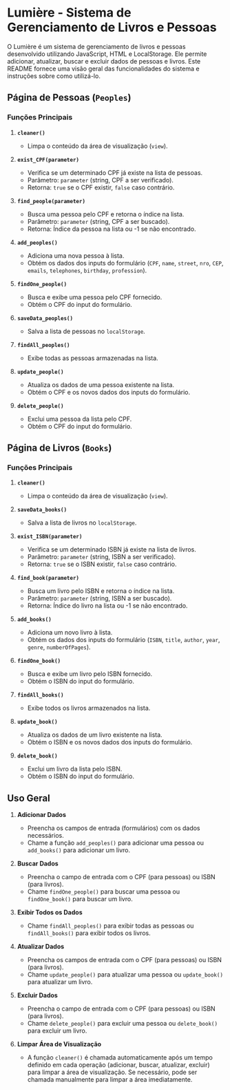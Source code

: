 # Lumière - Sistema de Gerenciamento de Livros e Pessoas

O Lumière é um sistema de gerenciamento de livros e pessoas desenvolvido utilizando JavaScript, HTML e LocalStorage. Ele permite adicionar, atualizar, buscar e excluir dados de pessoas e livros. Este README fornece uma visão geral das funcionalidades do sistema e instruções sobre como utilizá-lo.

## Página de Pessoas (`Peoples`)

### Funções Principais

1. **`cleaner()`**
    - Limpa o conteúdo da área de visualização (`view`).

2. **`exist_CPF(parameter)`**
    - Verifica se um determinado CPF já existe na lista de pessoas.
    - Parâmetro: `parameter` (string, CPF a ser verificado).
    - Retorna: `true` se o CPF existir, `false` caso contrário.

3. **`find_people(parameter)`**
    - Busca uma pessoa pelo CPF e retorna o índice na lista.
    - Parâmetro: `parameter` (string, CPF a ser buscado).
    - Retorna: Índice da pessoa na lista ou -1 se não encontrado.

4. **`add_peoples()`**
    - Adiciona uma nova pessoa à lista.
    - Obtém os dados dos inputs do formulário (`CPF`, `name`, `street`, `nro`, `CEP`, `emails`, `telephones`, `birthday`, `profession`).

5. **`findOne_people()`**
    - Busca e exibe uma pessoa pelo CPF fornecido.
    - Obtém o CPF do input do formulário.

6. **`saveData_peoples()`**
    - Salva a lista de pessoas no `localStorage`.

7. **`findAll_peoples()`**
    - Exibe todas as pessoas armazenadas na lista.

8. **`update_people()`**
    - Atualiza os dados de uma pessoa existente na lista.
    - Obtém o CPF e os novos dados dos inputs do formulário.

9. **`delete_people()`**
    - Exclui uma pessoa da lista pelo CPF.
    - Obtém o CPF do input do formulário.

## Página de Livros (`Books`)

### Funções Principais

1. **`cleaner()`**
    - Limpa o conteúdo da área de visualização (`view`).

2. **`saveData_books()`**
    - Salva a lista de livros no `localStorage`.

3. **`exist_ISBN(parameter)`**
    - Verifica se um determinado ISBN já existe na lista de livros.
    - Parâmetro: `parameter` (string, ISBN a ser verificado).
    - Retorna: `true` se o ISBN existir, `false` caso contrário.

4. **`find_book(parameter)`**
    - Busca um livro pelo ISBN e retorna o índice na lista.
    - Parâmetro: `parameter` (string, ISBN a ser buscado).
    - Retorna: Índice do livro na lista ou -1 se não encontrado.

5. **`add_books()`**
    - Adiciona um novo livro à lista.
    - Obtém os dados dos inputs do formulário (`ISBN`, `title`, `author`, `year`, `genre`, `numberOfPages`).

6. **`findOne_book()`**
    - Busca e exibe um livro pelo ISBN fornecido.
    - Obtém o ISBN do input do formulário.

7. **`findAll_books()`**
    - Exibe todos os livros armazenados na lista.

8. **`update_book()`**
    - Atualiza os dados de um livro existente na lista.
    - Obtém o ISBN e os novos dados dos inputs do formulário.

9. **`delete_book()`**
    - Exclui um livro da lista pelo ISBN.
    - Obtém o ISBN do input do formulário.

## Uso Geral

1. **Adicionar Dados**
    - Preencha os campos de entrada (formulários) com os dados necessários.
    - Chame a função `add_peoples()` para adicionar uma pessoa ou `add_books()` para adicionar um livro.

2. **Buscar Dados**
    - Preencha o campo de entrada com o CPF (para pessoas) ou ISBN (para livros).
    - Chame `findOne_people()` para buscar uma pessoa ou `findOne_book()` para buscar um livro.

3. **Exibir Todos os Dados**
    - Chame `findAll_peoples()` para exibir todas as pessoas ou `findAll_books()` para exibir todos os livros.

4. **Atualizar Dados**
    - Preencha os campos de entrada com o CPF (para pessoas) ou ISBN (para livros).
    - Chame `update_people()` para atualizar uma pessoa ou `update_book()` para atualizar um livro.
    
5. **Excluir Dados**
    - Preencha o campo de entrada com o CPF (para pessoas) ou ISBN (para livros).
    - Chame `delete_people()` para excluir uma pessoa ou `delete_book()` para excluir um livro.
    
6. **Limpar Área de Visualização**
    - A função `cleaner()` é chamada automaticamente após um tempo definido em cada operação (adicionar, buscar, atualizar, excluir) para limpar a área de visualização. Se necessário, pode ser chamada manualmente para limpar a área imediatamente.
